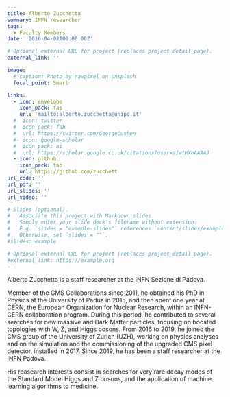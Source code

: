 ```yaml
--- 
title: Alberto Zucchetta
summary: INFN researcher
tags:
  - Faculty Members
date: '2016-04-02T00:00:00Z'

# Optional external URL for project (replaces project detail page).
external_link: ''

image:
  # caption: Photo by rawpixel on Unsplash
  focal_point: Smart

links:
  - icon: envelope
    icon_pack: fas
    url: 'mailto:alberto.zucchetta@unipd.it'
  #- icon: twitter
  #  icon_pack: fab
  #  url: https://twitter.com/GeorgeCushen
  #- icon: google-scholar
  #  icon_pack: ai
  #  url: https://scholar.google.co.uk/citations?user=sIwtMXoAAAAJ
  - icon: github
    icon_pack: fab
    url: https://github.com/zucchett
url_code: ''
url_pdf: ''
url_slides: ''
url_video: ''

# Slides (optional).
#   Associate this project with Markdown slides.
#   Simply enter your slide deck's filename without extension.
#   E.g. `slides = "example-slides"` references `content/slides/example-slides.md`.
#   Otherwise, set `slides = ""`.
#slides: example

# Optional external URL for project (replaces project detail page).
#external_link: https://example.org
---
```


Alberto Zucchetta is a staff researcher at the INFN Sezione di Padova.

Member of the CMS Collaborations since 2011, he obtained his PhD in Physics at the University of Padua in 2015, and then spent one year at CERN, the European Organization for Nuclear Research, within an INFN-CERN collaboration program. During this period, he contributed to several searches for new massive and Dark Matter particles, focusing on boosted topologies with W, Z, and Higgs bosons.
From 2016 to 2019, he joined the CMS group of the University of Zurich (UZH), working on physics analyses and on the simulation and the commissioning of the upgraded CMS pixel detector, installed in 2017.
Since 2019, he has been a staff researcher at the INFN Padova.

His reasearch interests consist in searches for very rare decay modes of the Standard Model Higgs and Z bosons, and the application of machine learning algorithms to medicine.
